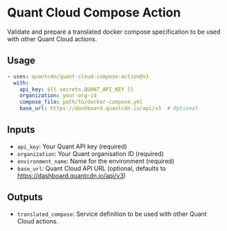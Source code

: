 # Quant Cloud Compose Action

Validate and prepare a translated docker compose specification to be used with other Quant Cloud actions.

## Usage

```yaml
- uses: quantcdn/quant-cloud-compose-action@v1
  with:
    api_key: ${{ secrets.QUANT_API_KEY }}
    organization: your-org-id
    compose_file: path/to/docker-compose.yml
    base_url: https://dashboard.quantcdn.io/api/v3  # Optional
```

## Inputs

* `api_key`: Your Quant API key (required)
* `organization`: Your Quant organisation ID (required)
* `environment_name`: Name for the environment (required)
* `base_url`: Quant Cloud API URL (optional, defaults to https://dashboard.quantcdn.io/api/v3)

## Outputs

* `translated_compose`: Service definition to be used with other Quant Cloud actions.